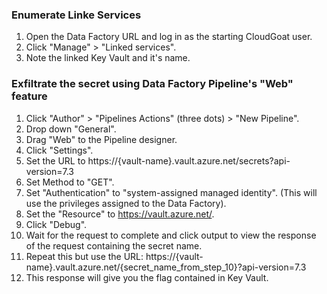 
### Enumerate Linke Services
1. Open the Data Factory URL and log in as the starting CloudGoat user.
2. Click "Manage" > "Linked services".
3. Note the linked Key Vault and it's name.

### Exfiltrate the secret using Data Factory Pipeline's "Web" feature
1. Click "Author" > "Pipelines Actions" (three dots) > "New Pipeline".
2. Drop down "General".
3. Drag "Web" to the Pipeline designer.
4. Click "Settings".
5. Set the URL to https://{vault-name}.vault.azure.net/secrets?api-version=7.3
6. Set Method to "GET".
7. Set "Authentication" to "system-assigned managed identity". (This will use the privileges assigned to the Data Factory).
8. Set the "Resource" to https://vault.azure.net/.
9. Click "Debug".
10. Wait for the request to complete and click output to view the response of the request containing the secret name.
11. Repeat this but use the URL:  https://{vault-name}.vault.azure.net/{secret_name_from_step_10}?api-version=7.3
12. This response will give you the flag contained in Key Vault.